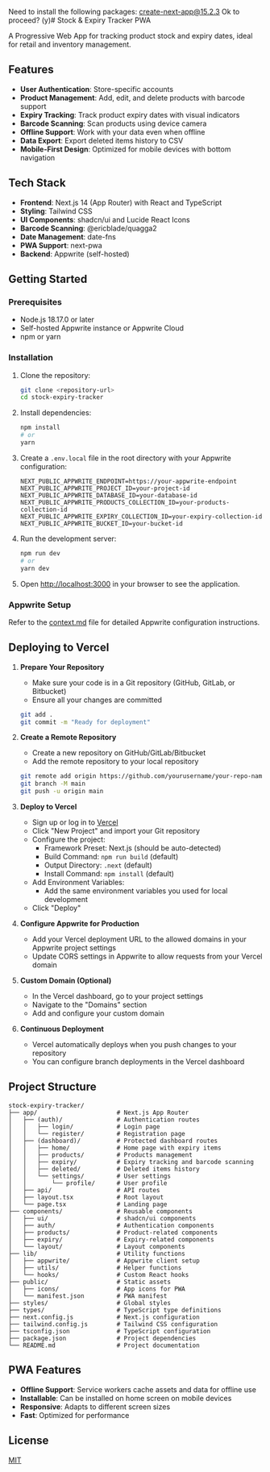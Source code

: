 Need to install the following packages:
create-next-app@15.2.3
Ok to proceed? (y)# Stock & Expiry Tracker PWA

A Progressive Web App for tracking product stock and expiry dates, ideal for retail and inventory management.

## Features

- **User Authentication**: Store-specific accounts
- **Product Management**: Add, edit, and delete products with barcode support
- **Expiry Tracking**: Track product expiry dates with visual indicators
- **Barcode Scanning**: Scan products using device camera
- **Offline Support**: Work with your data even when offline
- **Data Export**: Export deleted items history to CSV
- **Mobile-First Design**: Optimized for mobile devices with bottom navigation

## Tech Stack

- **Frontend**: Next.js 14 (App Router) with React and TypeScript
- **Styling**: Tailwind CSS
- **UI Components**: shadcn/ui and Lucide React Icons
- **Barcode Scanning**: @ericblade/quagga2
- **Date Management**: date-fns
- **PWA Support**: next-pwa
- **Backend**: Appwrite (self-hosted)

## Getting Started

### Prerequisites

- Node.js 18.17.0 or later
- Self-hosted Appwrite instance or Appwrite Cloud
- npm or yarn

### Installation

1. Clone the repository:
   ```bash
   git clone <repository-url>
   cd stock-expiry-tracker
   ```

2. Install dependencies:
   ```bash
   npm install
   # or
   yarn
   ```

3. Create a `.env.local` file in the root directory with your Appwrite configuration:
   ```
   NEXT_PUBLIC_APPWRITE_ENDPOINT=https://your-appwrite-endpoint
   NEXT_PUBLIC_APPWRITE_PROJECT_ID=your-project-id
   NEXT_PUBLIC_APPWRITE_DATABASE_ID=your-database-id
   NEXT_PUBLIC_APPWRITE_PRODUCTS_COLLECTION_ID=your-products-collection-id
   NEXT_PUBLIC_APPWRITE_EXPIRY_COLLECTION_ID=your-expiry-collection-id
   NEXT_PUBLIC_APPWRITE_BUCKET_ID=your-bucket-id
   ```

4. Run the development server:
   ```bash
   npm run dev
   # or
   yarn dev
   ```

5. Open [http://localhost:3000](http://localhost:3000) in your browser to see the application.

### Appwrite Setup

Refer to the [context.md](./context.md) file for detailed Appwrite configuration instructions.

## Deploying to Vercel

1. **Prepare Your Repository**
   - Make sure your code is in a Git repository (GitHub, GitLab, or Bitbucket)
   - Ensure all your changes are committed
   ```bash
   git add .
   git commit -m "Ready for deployment"
   ```

2. **Create a Remote Repository**
   - Create a new repository on GitHub/GitLab/Bitbucket
   - Add the remote repository to your local repository
   ```bash
   git remote add origin https://github.com/yourusername/your-repo-name.git
   git branch -M main
   git push -u origin main
   ```

3. **Deploy to Vercel**
   - Sign up or log in to [Vercel](https://vercel.com)
   - Click "New Project" and import your Git repository
   - Configure the project:
     - Framework Preset: Next.js (should be auto-detected)
     - Build Command: `npm run build` (default)
     - Output Directory: `.next` (default)
     - Install Command: `npm install` (default)
   - Add Environment Variables:
     - Add the same environment variables you used for local development
   - Click "Deploy"

4. **Configure Appwrite for Production**
   - Add your Vercel deployment URL to the allowed domains in your Appwrite project settings
   - Update CORS settings in Appwrite to allow requests from your Vercel domain

5. **Custom Domain (Optional)**
   - In the Vercel dashboard, go to your project settings
   - Navigate to the "Domains" section
   - Add and configure your custom domain

6. **Continuous Deployment**
   - Vercel automatically deploys when you push changes to your repository
   - You can configure branch deployments in the Vercel dashboard

## Project Structure

```
stock-expiry-tracker/
├── app/                      # Next.js App Router
│   ├── (auth)/               # Authentication routes
│   │   ├── login/            # Login page
│   │   └── register/         # Registration page
│   ├── (dashboard)/          # Protected dashboard routes
│   │   ├── home/             # Home page with expiry items
│   │   ├── products/         # Products management
│   │   ├── expiry/           # Expiry tracking and barcode scanning
│   │   ├── deleted/          # Deleted items history
│   │   └── settings/         # User settings
│   │       └── profile/      # User profile
│   ├── api/                  # API routes
│   ├── layout.tsx            # Root layout
│   └── page.tsx              # Landing page
├── components/               # Reusable components
│   ├── ui/                   # shadcn/ui components
│   ├── auth/                 # Authentication components
│   ├── products/             # Product-related components
│   ├── expiry/               # Expiry-related components
│   └── layout/               # Layout components
├── lib/                      # Utility functions
│   ├── appwrite/             # Appwrite client setup
│   ├── utils/                # Helper functions
│   └── hooks/                # Custom React hooks
├── public/                   # Static assets
│   ├── icons/                # App icons for PWA
│   └── manifest.json         # PWA manifest
├── styles/                   # Global styles
├── types/                    # TypeScript type definitions
├── next.config.js            # Next.js configuration
├── tailwind.config.js        # Tailwind CSS configuration
├── tsconfig.json             # TypeScript configuration
├── package.json              # Project dependencies
└── README.md                 # Project documentation
```

## PWA Features

- **Offline Support**: Service workers cache assets and data for offline use
- **Installable**: Can be installed on home screen on mobile devices
- **Responsive**: Adapts to different screen sizes
- **Fast**: Optimized for performance

## License

[MIT](LICENSE)
